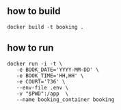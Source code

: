 ## how to build
 ```
docker build -t booking .
 ```

## how to run
 ```
docker run -i -t \
    -e BOOK_DATE='YYYY-MM-DD' \
    -e BOOK_TIME='HH,HH' \
    -e COURT='736' \
    --env-file .env \
    -v "$PWD":/app  \
    --name booking_container booking
 ```